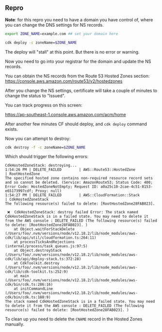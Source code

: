 ## Repro

**Note**: for this repro you need to have a domain you have control of, where you can change
the DNS settings for NS records.

```sh
export ZONE_NAME=example.com ## set your domain here

cdk deploy -c zoneName=$ZONE_NAME
```

The deploy will "stall" at this point. But there is no error or warning.

Now you need to go into your registrar for the domain and update the NS records.

You can obtain the NS records from the Route 53 Hosted Zones section: https://console.aws.amazon.com/route53/v2/hostedzones

After you change the NS settings, certificate will take a couple of minutes to change the status to "Issued".

You can track progress on this screen:

https://ap-southeast-1.console.aws.amazon.com/acm/home

After another few minutes CF should deploy, and `cdk deploy` command exists.

Now you can attempt to destroy:

```sh
cdk destroy -f -c zoneName=$ZONE_NAME
```

Which should trigger the following errors:

```
CdkHostedZoneStack: destroying...
1:54:26 PM | DELETE_FAILED        | AWS::Route53::HostedZone             | RootHostedZone
The specified hosted zone contains non-required resource record sets  and so cannot be deleted. (Service: AmazonRoute53; Status Code: 400; Error Code: HostedZoneNotEmpty; Request ID: a0a25c10-2cae-4c51-8153-
e65173997cdf; Proxy: null)
1:54:27 PM | DELETE_FAILED        | AWS::CloudFormation::Stack           | CdkHostedZoneStack
The following resource(s) failed to delete: [RootHostedZone28FAB023].

 ❌  CdkHostedZoneStack: destroy failed Error: The stack named CdkHostedZoneStack is in a failed state. You may need to delete it from the AWS console : DELETE_FAILED (The following resource(s) failed to delete: [RootHostedZone28FAB023]. )
    at Object.waitForStackDelete (/Users/foo/.nvm/versions/node/v12.18.2/lib/node_modules/aws-cdk/lib/api/util/cloudformation.ts:264:11)
    at processTicksAndRejections (internal/process/task_queues.js:97:5)
    at Object.destroyStack (/Users/foo/.nvm/versions/node/v12.18.2/lib/node_modules/aws-cdk/lib/api/deploy-stack.ts:372:28)
    at CdkToolkit.destroy (/Users/foo/.nvm/versions/node/v12.18.2/lib/node_modules/aws-cdk/lib/cdk-toolkit.ts:252:9)
    at main (/Users/foo/.nvm/versions/node/v12.18.2/lib/node_modules/aws-cdk/bin/cdk.ts:286:16)
    at initCommandLine (/Users/foo/.nvm/versions/node/v12.18.2/lib/node_modules/aws-cdk/bin/cdk.ts:188:9)
The stack named CdkHostedZoneStack is in a failed state. You may need to delete it from the AWS console : DELETE_FAILED (The following resource(s) failed to delete: [RootHostedZone28FAB023]. )
````

To clean up you need to delete the `CNAME` record in the Hosted Zones manually.